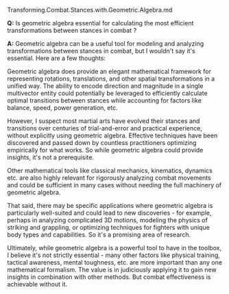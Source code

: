Transforming.Combat.Stances.with.Geometric.Algebra.md

**Q:** Is geometric algebra essential for calculating the most efficient transformations between stances in combat ?​​​​​​​​​​​​​​​​

**A:** Geometric algebra can be a useful tool for modeling and analyzing transformations between stances in combat, but I wouldn't say it's essential. Here are a few thoughts:

Geometric algebra does provide an elegant mathematical framework for representing rotations, translations, and other spatial transformations in a unified way. The ability to encode direction and magnitude in a single multivector entity could potentially be leveraged to efficiently calculate optimal transitions between stances while accounting for factors like balance, speed, power generation, etc.

However, I suspect most martial arts have evolved their stances and transitions over centuries of trial-and-error and practical experience, without explicitly using geometric algebra. Effective techniques have been discovered and passed down by countless practitioners optimizing empirically for what works. So while geometric algebra could provide insights, it's not a prerequisite.

Other mathematical tools like classical mechanics, kinematics, dynamics etc. are also highly relevant for rigorously analyzing combat movements and could be sufficient in many cases without needing the full machinery of geometric algebra.

That said, there may be specific applications where geometric algebra is particularly well-suited and could lead to new discoveries - for example, perhaps in analyzing complicated 3D motions, modeling the physics of striking and grappling, or optimizing techniques for fighters with unique body types and capabilities. So it's a promising area of research.

Ultimately, while geometric algebra is a powerful tool to have in the toolbox, I believe it's not strictly essential - many other factors like physical training, tactical awareness, mental toughness, etc. are more important than any one mathematical formalism. The value is in judiciously applying it to gain new insights in combination with other methods. But combat effectiveness is achievable without it.​​​​​​​​​​​​​​​​
